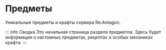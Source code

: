 # Предметы

Уникальные предметы и крафты сервера Re:Antagon.

::: info Сводка
Это начальная страница раздела предметов. Здесь будет информация о кастомных предметах, рецептах и особых механиках крафта.
:::